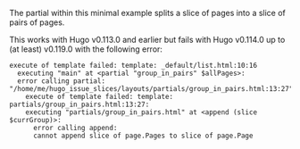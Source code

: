 The partial within this minimal example splits a slice of pages into a slice of pairs of pages.

This works with Hugo v0.113.0 and earlier but fails with Hugo v0.114.0 up to (at least) v0.119.0
with the following error:

```
execute of template failed: template: _default/list.html:10:16
  executing "main" at <partial "group_in_pairs" $allPages>:
  error calling partial: "/home/me/hugo_issue_slices/layouts/partials/group_in_pairs.html:13:27": 
    execute of template failed: template: partials/group_in_pairs.html:13:27: 
    executing "partials/group_in_pairs.html" at <append (slice $currGroup)>: 
      error calling append: 
      cannot append slice of page.Pages to slice of page.Page
```
